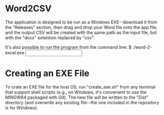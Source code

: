 # Word2CSV

The application is designed to be run as a Windows EXE--download it from the "Releases" section, then drag and drop your Word file onto the app file, and the output CSV will be created with the same path as the input file, but with the "docx" extention replaced by "csv".

It's also possible to run the program from the command line:
$ ./word-2-excel.exe <input file path>

# Creating an EXE File
To crate an EXE file for the host OS, run "create_exe.sh" from any terminal that support shell scripts (e.g., on Windows, it's convenient to use the MINGW64 packaged with Git). The new file will be written to the "Dist" directory (and overwrite any existing file--the one included in the repository is for Windows).


